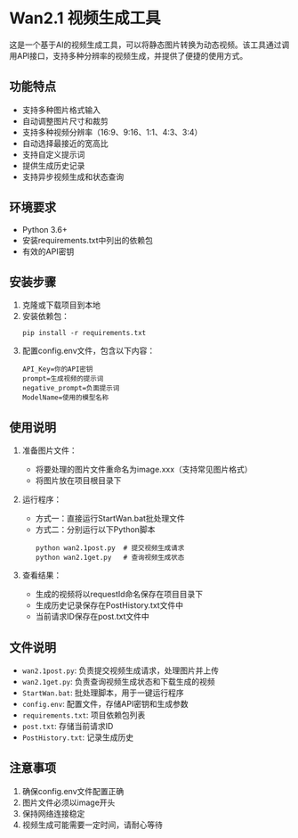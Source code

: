 # Wan2.1 视频生成工具

这是一个基于AI的视频生成工具，可以将静态图片转换为动态视频。该工具通过调用API接口，支持多种分辨率的视频生成，并提供了便捷的使用方式。

## 功能特点

- 支持多种图片格式输入
- 自动调整图片尺寸和裁剪
- 支持多种视频分辨率（16:9、9:16、1:1、4:3、3:4）
- 自动选择最接近的宽高比
- 支持自定义提示词
- 提供生成历史记录
- 支持异步视频生成和状态查询

## 环境要求

- Python 3.6+
- 安装requirements.txt中列出的依赖包
- 有效的API密钥

## 安装步骤

1. 克隆或下载项目到本地
2. 安装依赖包：
   ```
   pip install -r requirements.txt
   ```
3. 配置config.env文件，包含以下内容：
   ```
   API_Key=你的API密钥
   prompt=生成视频的提示词
   negative_prompt=负面提示词
   ModelName=使用的模型名称
   ```

## 使用说明

1. 准备图片文件：
   - 将要处理的图片文件重命名为image.xxx（支持常见图片格式）
   - 将图片放在项目根目录下

2. 运行程序：
   - 方式一：直接运行StartWan.bat批处理文件
   - 方式二：分别运行以下Python脚本
     ```
     python wan2.1post.py  # 提交视频生成请求
     python wan2.1get.py   # 查询视频生成状态
     ```

3. 查看结果：
   - 生成的视频将以requestId命名保存在项目目录下
   - 生成历史记录保存在PostHistory.txt文件中
   - 当前请求ID保存在post.txt文件中

## 文件说明

- `wan2.1post.py`: 负责提交视频生成请求，处理图片并上传
- `wan2.1get.py`: 负责查询视频生成状态和下载生成的视频
- `StartWan.bat`: 批处理脚本，用于一键运行程序
- `config.env`: 配置文件，存储API密钥和生成参数
- `requirements.txt`: 项目依赖包列表
- `post.txt`: 存储当前请求ID
- `PostHistory.txt`: 记录生成历史

## 注意事项

1. 确保config.env文件配置正确
2. 图片文件必须以image开头
3. 保持网络连接稳定
4. 视频生成可能需要一定时间，请耐心等待